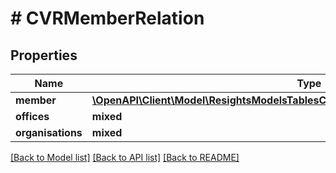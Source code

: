 # # CVRMemberRelation

## Properties

Name | Type | Description | Notes
------------ | ------------- | ------------- | -------------
**member** | [**\OpenAPI\Client\Model\ResightsModelsTablesCvrCompanyMemberRelationCVRMember**](ResightsModelsTablesCvrCompanyMemberRelationCVRMember.md) |  | [optional]
**offices** | **mixed** |  |
**organisations** | **mixed** |  |

[[Back to Model list]](../../README.md#models) [[Back to API list]](../../README.md#endpoints) [[Back to README]](../../README.md)
